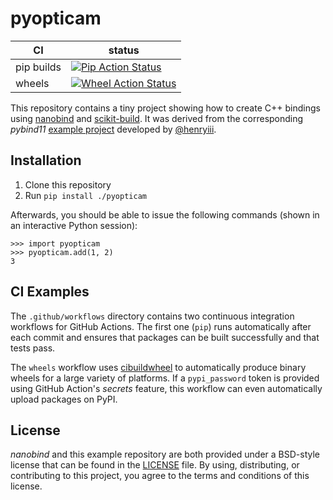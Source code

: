pyopticam
================

|      CI              | status |
|----------------------|--------|
| pip builds           | [![Pip Action Status][actions-pip-badge]][actions-pip-link] |
| wheels               | [![Wheel Action Status][actions-wheels-badge]][actions-wheels-link] |

[actions-pip-link]:        https://github.com/wjakob/pyopticam/actions?query=workflow%3APip
[actions-pip-badge]:       https://github.com/wjakob/pyopticam/workflows/Pip/badge.svg
[actions-wheels-link]:     https://github.com/wjakob/pyopticam/actions?query=workflow%3AWheels
[actions-wheels-badge]:    https://github.com/wjakob/pyopticam/workflows/Wheels/badge.svg


This repository contains a tiny project showing how to create C++ bindings
using [nanobind](https://github.com/pybind/nanobind) and
[scikit-build](https://scikit-build.readthedocs.io/en/latest/index.html). It
was derived from the corresponding _pybind11_ [example
project](https://github.com/pybind/pyopticam/) developed by
[@henryiii](https://github.com/henryiii).

Installation
------------

1. Clone this repository
2. Run `pip install ./pyopticam`

Afterwards, you should be able to issue the following commands (shown in an
interactive Python session):

```pycon
>>> import pyopticam
>>> pyopticam.add(1, 2)
3
```

CI Examples
-----------

The `.github/workflows` directory contains two continuous integration workflows
for GitHub Actions. The first one (`pip`) runs automatically after each commit
and ensures that packages can be built successfully and that tests pass.

The `wheels` workflow uses
[cibuildwheel](https://cibuildwheel.readthedocs.io/en/stable/) to automatically
produce binary wheels for a large variety of platforms. If a `pypi_password`
token is provided using GitHub Action's _secrets_ feature, this workflow can
even automatically upload packages on PyPI.


License
-------

_nanobind_ and this example repository are both provided under a BSD-style
license that can be found in the [LICENSE](./LICENSE) file. By using,
distributing, or contributing to this project, you agree to the terms and
conditions of this license.
